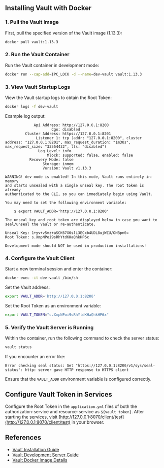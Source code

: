 ## Installing Vault with Docker

### 1. Pull the Vault Image
First, pull the specified version of the Vault image (1.13.3):
```bash
docker pull vault:1.13.3
```

### 2. Run the Vault Container
Run the Vault container in development mode:
```bash
docker run --cap-add=IPC_LOCK -d --name=dev-vault vault:1.13.3
```

### 3. View Vault Startup Logs
View the Vault startup logs to obtain the Root Token:
```bash
docker logs -f dev-vault
```

Example log output:
```
             Api Address: http://127.0.0.1:8200
                     Cgo: disabled
         Cluster Address: https://127.0.0.1:8201
              Listener 1: tcp (addr: "127.0.0.1:8200", cluster address: "127.0.0.1:8201", max_request_duration: "1m30s", max_request_size: "33554432", tls: "disabled")
               Log Level: info
                   Mlock: supported: false, enabled: false
           Recovery Mode: false
                 Storage: inmem
                 Version: Vault v1.13.3

WARNING! dev mode is enabled! In this mode, Vault runs entirely in-memory
and starts unsealed with a single unseal key. The root token is already
authenticated to the CLI, so you can immediately begin using Vault.

You may need to set the following environment variable:

    $ export VAULT_ADDR='http://127.0.0.1:8200'

The unseal key and root token are displayed below in case you want to
seal/unseal the Vault or re-authenticate.

Unseal Key: 1+yv+v5mz+aSCK67X6slL3ECxb4UDL8ujWZU/ONBpn0=
Root Token: s.XmpNPoi9sRhYtdKHaQhkHP6x

Development mode should NOT be used in production installations!
```

### 4. Configure the Vault Client
Start a new terminal session and enter the container:
```bash
docker exec -it dev-vault /bin/sh
```

Set the Vault address:
```bash
export VAULT_ADDR='http://127.0.0.1:8200'
```

Set the Root Token as an environment variable:
```bash
export VAULT_TOKEN="s.XmpNPoi9sRhYtdKHaQhkHP6x"
```

### 5. Verify the Vault Server is Running
Within the container, run the following command to check the server status:
```bash
vault status
```

If you encounter an error like:
```
Error checking seal status: Get "https://127.0.0.1:8200/v1/sys/seal-status": http: server gave HTTP response to HTTPS client
```
Ensure that the `VAULT_ADDR` environment variable is configured correctly.

## Configure Vault Token in Services
Configure the Root Token in the `application.yml` files of both the authorization-service and resource-service as `${vault_token}`. After starting the services, visit [http://127.0.0.1:8070/client/test](http://127.0.0.1:8070/client/test) in your browser.

## References
- [Vault Installation Guide](https://learn.hashicorp.com/tutorials/vault/getting-started-install?in=vault/getting-started)
- [Vault Development Server Guide](https://learn.hashicorp.com/tutorials/vault/getting-started-dev-server?in=vault/getting-started)
- [Vault Docker Image Details](https://registry.hub.docker.com/_/vault)
